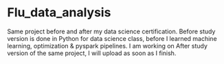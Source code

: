 # Flu_data_analysis
Same project before and after my data science certification.
Before study version is done in Python for data science class, before I learned machine learning, optimization & pyspark pipelines.
I am working on After study version of the same project, I will upload as soon as I finish.
